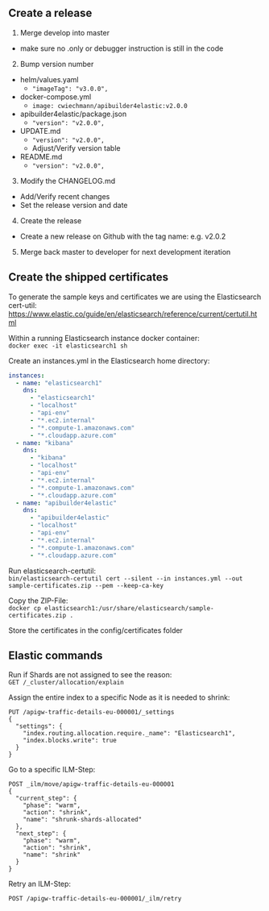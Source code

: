 ## Create a release

1. Merge develop into master
- make sure no .only or debugger instruction is still in the code

2. Bump version number

- helm/values.yaml
  - `"imageTag": "v3.0.0",`
- docker-compose.yml
  - `image: cwiechmann/apibuilder4elastic:v2.0.0`
- apibuilder4elastic/package.json
  - `"version": "v2.0.0",`
- UPDATE.md
  - `"version": "v2.0.0",`
  - Adjust/Verify version table
- README.md
  - `"version": "v2.0.0",`

3. Modify the CHANGELOG.md
- Add/Verify recent changes
- Set the release version and date

4. Create the release
- Create a new release on Github with the tag name: e.g. v2.0.2

5. Merge back master to developer for next development iteration

## Create the shipped certificates

To generate the sample keys and certificates we are using the Elasticsearch cert-util: 
https://www.elastic.co/guide/en/elasticsearch/reference/current/certutil.html

Within a running Elasticsearch instance docker container:  
`docker exec -it elasticsearch1 sh`

Create an instances.yml in the Elasticsearch home directory:  
```yml
instances:
  - name: "elasticsearch1"
    dns:
      - "elasticsearch1"
      - "localhost"
      - "api-env"
      - "*.ec2.internal"
      - "*.compute-1.amazonaws.com"
      - "*.cloudapp.azure.com"
  - name: "kibana"
    dns:
      - "kibana"
      - "localhost"
      - "api-env"
      - "*.ec2.internal"
      - "*.compute-1.amazonaws.com"
      - "*.cloudapp.azure.com"
  - name: "apibuilder4elastic"
    dns:
      - "apibuilder4elastic"
      - "localhost"
      - "api-env"
      - "*.ec2.internal"
      - "*.compute-1.amazonaws.com"
      - "*.cloudapp.azure.com"
```

Run elasticsearch-certutil:  
`bin/elasticsearch-certutil cert --silent --in instances.yml --out sample-certificates.zip --pem --keep-ca-key`

Copy the ZIP-File:  
`docker cp elasticsearch1:/usr/share/elasticsearch/sample-certificates.zip .`

Store the certificates in the config/certificates folder

## Elastic commands 

Run if Shards are not assigned to see the reason:  
`GET /_cluster/allocation/explain`

Assign the entire index to a specific Node as it is needed to shrink:  
```
PUT /apigw-traffic-details-eu-000001/_settings
{
  "settings": {
    "index.routing.allocation.require._name": "Elasticsearch1", 
    "index.blocks.write": true                                    
  }
}
```

Go to a specific ILM-Step:
```
POST _ilm/move/apigw-traffic-details-eu-000001
{
  "current_step": { 
    "phase": "warm",
    "action": "shrink",
    "name": "shrunk-shards-allocated"
  },
  "next_step": { 
    "phase": "warm",
    "action": "shrink",
    "name": "shrink"
  }
}
```

Retry an ILM-Step:
```
POST /apigw-traffic-details-eu-000001/_ilm/retry
```